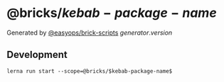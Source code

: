 # @bricks/$kebab-package-name$

Generated by [@easyops/brick-scripts] $generator.version$

## Development

`lerna run start --scope=@bricks/$kebab-package-name$`

[@easyops/brick-scripts]: https://git.easyops.local/anyclouds/next-core/tree/master/packages/brick-scripts
